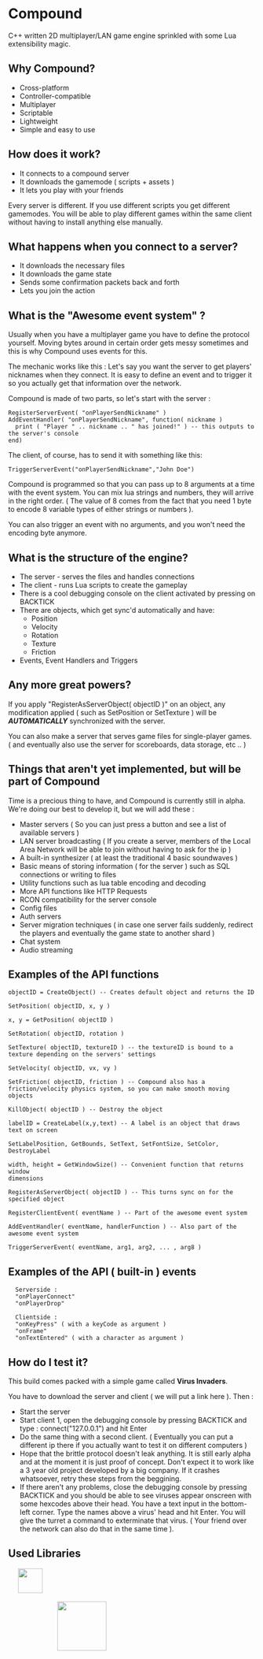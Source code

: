 # Compound
C++ written 2D multiplayer/LAN game engine sprinkled with some Lua extensibility magic.

## Why Compound?
- Cross-platform
- Controller-compatible
- Multiplayer
- Scriptable
- Lightweight
- Simple and easy to use

## How does it work?
- It connects to a compound server
- It downloads the gamemode ( scripts + assets )
- It lets you play with your friends

Every server is different. If you use different scripts you get different gamemodes. You will be able to play different games within the same client without having to install anything else manually.

## What happens when you connect to a server?
- It downloads the necessary files
- It downloads the game state
- Sends some confirmation packets back and forth
- Lets you join the action

## What is the "Awesome event system" ?
Usually when you have a multiplayer game you have to define the protocol yourself. Moving bytes around in certain order gets messy sometimes and this is why Compound uses events for this.

The mechanic works like this : Let's say you want the server to get players' nicknames when they connect. It is easy to define an event and to trigger it so you actually get that information over the network.

Compound is made of two parts, so let's start with the server :

```
RegisterServerEvent( "onPlayerSendNickname" )
AddEventHandler( "onPlayerSendNickname", function( nickname )
  print ( "Player " .. nickname .. " has joined!" ) -- this outputs to the server's console
end)
```
The client, of course, has to send it with something like this:
```
TriggerServerEvent("onPlayerSendNickname","John Doe")
```
Compound is programmed so that you can pass up to 8 arguments at a time with the event system. You can mix lua strings and numbers, they will arrive in the right order. ( The value of 8 comes from the fact that you need 1 byte to encode 8 variable types of either strings or numbers ).

You can also trigger an event with no arguments, and you won't need the encoding byte anymore.

## What is the structure of the engine?
- The server - serves the files and handles connections
- The client - runs Lua scripts to create the gameplay
- There is a cool debugging console on the client activated by pressing on BACKTICK
- There are objects, which get sync'd automatically and have:
  - Position
  - Velocity
  - Rotation
  - Texture
  - Friction
- Events, Event Handlers and Triggers

## Any more great powers?
If you apply "RegisterAsServerObject( objectID )" on an object, any modification applied ( such as SetPosition or SetTexture ) will be _**AUTOMATICALLY**_ synchronized with the server.

You can also make a server that serves game files for single-player games. ( and eventually also use the server for scoreboards, data storage, etc .. )

## Things that aren't yet implemented, but will be part of Compound
Time is a precious thing to have, and Compound is currently still in alpha. We're doing our best to develop it, but we will add these :
- Master servers ( So you can just press a button and see a list of available servers )
- LAN server broadcasting ( If you create a server, members of the Local Area Network will be able to join without having to ask for the ip )
- A built-in synthesizer ( at least the traditional 4 basic soundwaves )
- Basic means of storing information ( for the server ) such as SQL connections or writing to files
- Utility functions such as lua table encoding and decoding
- More API functions like HTTP Requests
- RCON compatibility for the server console
- Config files
- Auth servers
- Server migration techniques ( in case one server fails suddenly, redirect the players and eventually the game state to another shard )
- Chat system
- Audio streaming

## Examples of the API functions
```
objectID = CreateObject() -- Creates default object and returns the ID

SetPosition( objectID, x, y )

x, y = GetPosition( objectID )

SetRotation( objectID, rotation )

SetTexture( objectID, textureID ) -- the textureID is bound to a texture depending on the servers' settings

SetVelocity( objectID, vx, vy )

SetFriction( objectID, friction ) -- Compound also has a friction/velocity physics system, so you can make smooth moving objects

KillObject( objectID ) -- Destroy the object

labelID = CreateLabel(x,y,text) -- A label is an object that draws text on screen

SetLabelPosition, GetBounds, SetText, SetFontSize, SetColor, DestroyLabel

width, height = GetWindowSize() -- Convenient function that returns window
dimensions

RegisterAsServerObject( objectID ) -- This turns sync on for the specified object

RegisterClientEvent( eventName ) -- Part of the awesome event system

AddEventHandler( eventName, handlerFunction ) -- Also part of the awesome event system

TriggerServerEvent( eventName, arg1, arg2, ... , arg8 )
```

## Examples of the API ( built-in ) events
```
  Serverside :
  "onPlayerConnect"
  "onPlayerDrop"

  Clientside :
  "onKeyPress" ( with a keyCode as argument )
  "onFrame"
  "onTextEntered" ( with a character as argument )
```
## How do I test it?
This build comes packed with a simple game called __Virus Invaders__.

You have to download the server and client ( we will put a link here ). Then :
- Start the server
- Start client 1, open the debugging console by pressing BACKTICK and type : connect("127.0.0.1") and hit Enter
- Do the same thing with a second client. ( Eventually you can put a different ip there if you actually want to test it on different computers )
- Hope that the brittle protocol doesn't leak anything. It is still early alpha and at the moment it is just proof of concept. Don't expect it to work like a 3 year old project developed by a big company. If it crashes whatsoever, retry these steps from the beggining.
- If there aren't any problems, close the debugging console by pressing BACKTICK and you should be able to see viruses appear onscreen with some hexcodes above their head. You have a text input in the bottom-left corner. Type the names above a virus' head and hit Enter. You will give the turret a command to exterminate that virus. ( Your friend over the network can also do that in the same time ).

## Used Libraries
<a href="https://www.sfml-dev.org/"><img src="https://www.sfml-dev.org/download/goodies/sfml-logo-small.png" height="50" hspace="20" /></a>
<br><br>
<a href="http://www.lua.org/"><img src="http://www.andreas-rozek.de/Lua/Lua-Logo_128x128.png" height="100" hspace="100" /></a>
